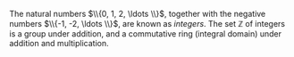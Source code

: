The natural numbers $\\{0, 1, 2, \ldots \\}$, together with the negative numbers $\\{-1, -2, \ldots \\}$, are known as *integers*. The set $\mathbb{Z}$ of integers is a group under addition, and a commutative ring (integral domain) under addition and multiplication.
